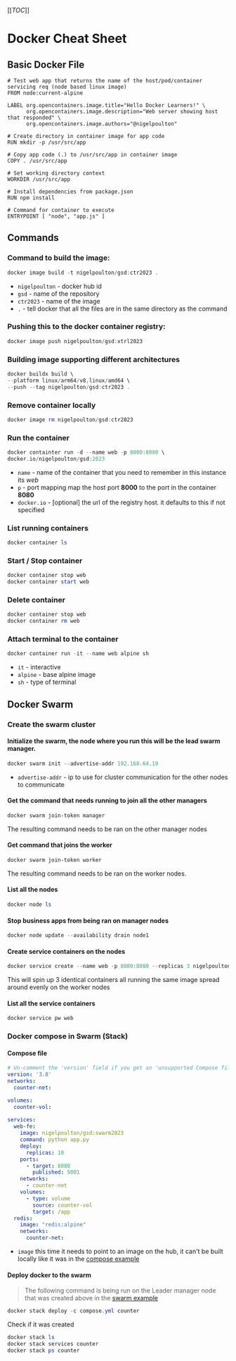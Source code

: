 [[_TOC_]]

# Docker Cheat Sheet

## Basic Docker File

``` docker
# Test web app that returns the name of the host/pod/container servicing req (node based linux image)
FROM node:current-alpine

LABEL org.opencontainers.image.title="Hello Docker Learners!" \
      org.opencontainers.image.description="Web server showing host that responded" \
      org.opencontainers.image.authors="@nigelpoulton"

# Create directory in container image for app code
RUN mkdir -p /usr/src/app

# Copy app code (.) to /usr/src/app in container image
COPY . /usr/src/app

# Set working directory context
WORKDIR /usr/src/app

# Install dependencies from package.json
RUN npm install

# Command for container to execute
ENTRYPOINT [ "node", "app.js" ]
```

## Commands

### Command to build the image:
``` powershell
docker image build -t nigelpoulton/gsd:ctr2023 .
```

- `nigelpoulton` - docker hub id
- `gsd` - name of the repository
- `ctr2023` - name of the image
- `.` - tell docker that all the files are in the same directory as the command

### Pushing this to the docker container registry:
``` powershell
docker image push nigelpoulton/gsd:xtrl2023
```

### Building image supporting different architectures
``` powershell
docker buildx build \
--platform linux/arm64/v8,linux/amd64 \
--push --tag nigelpoulton/gsd:ctr2023 .
```

### Remove container locally
``` powershell
docker image rm nigelpoulton/gsd:ctr2023
```

### Run the container
``` powershell
docker containter run -d --name web -p 8000:8080 \
docker.io/nigelpoulton/gsd:2023
```

- `name` - name of the container that you need to remember in this instance its *web*
- `p` - port mapping map the host port **8000** to the port in the container **8080**
- `docker.io` - [optional] the url of the registry host. it defaults to this if not specified

### List running containers
``` powershell
docker container ls
```

### Start / Stop container
``` powershell
docker container stop web
docker container start web
```

### Delete container
``` powershell
docker container stop web
docker container rm web
```

### Attach terminal to the container
``` powershell
docker container run -it --name web alpine sh
```

- `it` - interactive
- `alpine` - base alpine image
- `sh` - type of terminal

## Docker Swarm

### Create the swarm cluster

#### Initialize the swarm, the node where you run this will be the lead swarm manager.

```powershell
docker swarm init --advertise-addr 192.168.64.19
```

- `advertise-addr` - ip to use for cluster communication for the other nodes to communicate

#### Get the command that needs running to join all the other managers
```powershell
docker swarm join-token manager
```
The resulting command needs to be ran on the other manager nodes

#### Get command that joins the worker
```powershell
docker swarm join-token worker
```
The resulting command needs to be ran on the worker nodes.

#### List all the nodes
```powershell
docker node ls
```
#### Stop business apps from being ran on manager nodes
```powershell
docker node update --availability drain node1
```

#### Create service containers on the nodes
```powershell
docker service create --name web -p 8080:8080 --replicas 3 nigelpoulton/gsd:web2023
```
This will spin up 3 identical containers all running the same image spread around evenly on the worker nodes

#### List all the service containers
```powershell
docker service pw web
```

### Docker compose in Swarm (Stack)

#### Compose file
```yaml
# Un-comment the 'version' field if you get an 'unsupported Compose file version: 1.0' ERROR
version: '3.8'
networks:
  counter-net:

volumes:
  counter-vol:
  
services:
  web-fe:
    image: nigelpoulton/gsd:swarm2023
    command: python app.py
    deploy:
      replicas: 10
    ports:
      - target: 8080
        published: 5001
    networks:
      - counter-net
    volumes:
      - type: volume
        source: counter-vol
        target: /app
  redis:
    image: "redis:alpine"
    networks:
      counter-net:
```
- `image` this time it needs to point to an image on the hub, it can't be built locally like it was in the [compose example](./DockerCompose)

#### Deploy docker to the swarm
> The following command is being run on the Leader manager node that was created above in the [swarm example](#create-the-swarm-cluster)

```powershell
docker stack deploy -c compose.yml counter
```

Check if it was created
```powershell
docker stack ls
docker stack services counter
docker stack ps counter
```


